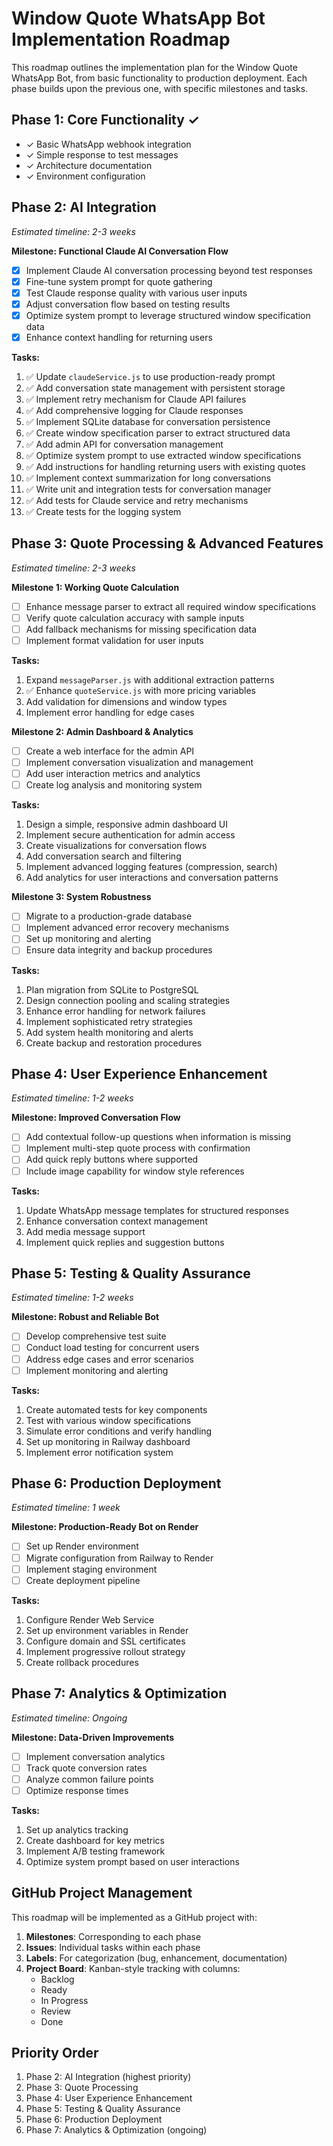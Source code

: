 # Window Quote WhatsApp Bot Implementation Roadmap

This roadmap outlines the implementation plan for the Window Quote WhatsApp Bot, from basic functionality to production deployment. Each phase builds upon the previous one, with specific milestones and tasks.

## Phase 1: Core Functionality ✓
- ✓ Basic WhatsApp webhook integration
- ✓ Simple response to test messages
- ✓ Architecture documentation
- ✓ Environment configuration

## Phase 2: AI Integration
*Estimated timeline: 2-3 weeks*

**Milestone: Functional Claude AI Conversation Flow**
- [X] Implement Claude AI conversation processing beyond test responses
- [X] Fine-tune system prompt for quote gathering
- [X] Test Claude response quality with various user inputs
- [X] Adjust conversation flow based on testing results
- [X] Optimize system prompt to leverage structured window specification data
- [X] Enhance context handling for returning users

**Tasks:**
1. ✅ Update `claudeService.js` to use production-ready prompt
2. ✅ Add conversation state management with persistent storage
3. ✅ Implement retry mechanism for Claude API failures
4. ✅ Add comprehensive logging for Claude responses
5. ✅ Implement SQLite database for conversation persistence
6. ✅ Create window specification parser to extract structured data
7. ✅ Add admin API for conversation management
8. ✅ Optimize system prompt to use extracted window specifications
9. ✅ Add instructions for handling returning users with existing quotes
10. ✅ Implement context summarization for long conversations
11. ✅ Write unit and integration tests for conversation manager
12. ✅ Add tests for Claude service and retry mechanisms
13. ✅ Create tests for the logging system

## Phase 3: Quote Processing & Advanced Features
*Estimated timeline: 2-3 weeks*

**Milestone 1: Working Quote Calculation**
- [ ] Enhance message parser to extract all required window specifications
- [ ] Verify quote calculation accuracy with sample inputs
- [ ] Add fallback mechanisms for missing specification data
- [ ] Implement format validation for user inputs

**Tasks:**
1. Expand `messageParser.js` with additional extraction patterns
2. ✅ Enhance `quoteService.js` with more pricing variables
3. Add validation for dimensions and window types
4. Implement error handling for edge cases

**Milestone 2: Admin Dashboard & Analytics**
- [ ] Create a web interface for the admin API
- [ ] Implement conversation visualization and management
- [ ] Add user interaction metrics and analytics
- [ ] Create log analysis and monitoring system

**Tasks:**
1. Design a simple, responsive admin dashboard UI
2. Implement secure authentication for admin access
3. Create visualizations for conversation flows
4. Add conversation search and filtering
5. Implement advanced logging features (compression, search)
6. Add analytics for user interactions and conversation patterns

**Milestone 3: System Robustness**
- [ ] Migrate to a production-grade database
- [ ] Implement advanced error recovery mechanisms
- [ ] Set up monitoring and alerting
- [ ] Ensure data integrity and backup procedures

**Tasks:**
1. Plan migration from SQLite to PostgreSQL
2. Design connection pooling and scaling strategies
3. Enhance error handling for network failures
4. Implement sophisticated retry strategies
5. Add system health monitoring and alerts
6. Create backup and restoration procedures

## Phase 4: User Experience Enhancement
*Estimated timeline: 1-2 weeks*

**Milestone: Improved Conversation Flow**
- [ ] Add contextual follow-up questions when information is missing
- [ ] Implement multi-step quote process with confirmation
- [ ] Add quick reply buttons where supported
- [ ] Include image capability for window style references

**Tasks:**
1. Update WhatsApp message templates for structured responses
2. Enhance conversation context management
3. Add media message support
4. Implement quick replies and suggestion buttons

## Phase 5: Testing & Quality Assurance
*Estimated timeline: 1-2 weeks*

**Milestone: Robust and Reliable Bot**
- [ ] Develop comprehensive test suite
- [ ] Conduct load testing for concurrent users
- [ ] Address edge cases and error scenarios
- [ ] Implement monitoring and alerting

**Tasks:**
1. Create automated tests for key components
2. Test with various window specifications
3. Simulate error conditions and verify handling
4. Set up monitoring in Railway dashboard
5. Implement error notification system

## Phase 6: Production Deployment
*Estimated timeline: 1 week*

**Milestone: Production-Ready Bot on Render**
- [ ] Set up Render environment
- [ ] Migrate configuration from Railway to Render
- [ ] Implement staging environment
- [ ] Create deployment pipeline

**Tasks:**
1. Configure Render Web Service
2. Set up environment variables in Render
3. Configure domain and SSL certificates
4. Implement progressive rollout strategy
5. Create rollback procedures

## Phase 7: Analytics & Optimization
*Estimated timeline: Ongoing*

**Milestone: Data-Driven Improvements**
- [ ] Implement conversation analytics
- [ ] Track quote conversion rates
- [ ] Analyze common failure points
- [ ] Optimize response times

**Tasks:**
1. Set up analytics tracking
2. Create dashboard for key metrics
3. Implement A/B testing framework
4. Optimize system prompt based on user interactions

## GitHub Project Management

This roadmap will be implemented as a GitHub project with:

1. **Milestones**: Corresponding to each phase
2. **Issues**: Individual tasks within each phase
3. **Labels**: For categorization (bug, enhancement, documentation)
4. **Project Board**: Kanban-style tracking with columns:
   - Backlog
   - Ready
   - In Progress
   - Review
   - Done

## Priority Order

1. Phase 2: AI Integration (highest priority)
2. Phase 3: Quote Processing
3. Phase 4: User Experience Enhancement
4. Phase 5: Testing & Quality Assurance
5. Phase 6: Production Deployment
6. Phase 7: Analytics & Optimization (ongoing)